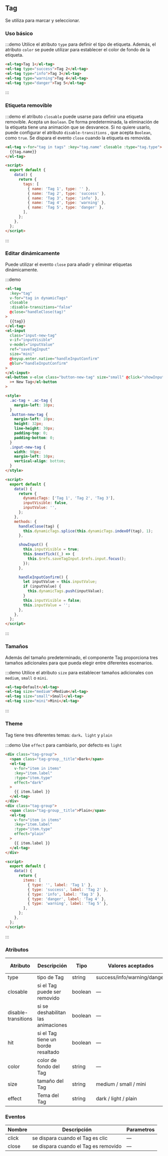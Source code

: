 ## Tag

Se utiliza para marcar y seleccionar.

### Uso básico

:::demo Utilice el atributo `type` para definir el tipo de etiqueta. Además, el atributo `color` se puede utilizar para establecer el color de fondo de la etiqueta.

```html
<el-tag>Tag 1</el-tag>
<el-tag type="success">Tag 2</el-tag>
<el-tag type="info">Tag 3</el-tag>
<el-tag type="warning">Tag 4</el-tag>
<el-tag type="danger">Tag 5</el-tag>
```

:::

### Etiqueta removible

:::demo el atributo `closable` puede usarse para definir una etiqueta removible. Acepta un `Boolean`. De forma predeterminada, la eliminación de la etiqueta tiene una animación que se desvanece. Si no quiere usarlo, puede configurar el atributo `disable-transitions` , que acepta `Boolean`, como `true`. Se dispara el evento `close` cuando la etiqueta es removida.

```html
<el-tag v-for="tag in tags" :key="tag.name" closable :type="tag.type">
  {{tag.name}}
</el-tag>

<script>
  export default {
    data() {
      return {
        tags: [
          { name: 'Tag 1', type: '' },
          { name: 'Tag 2', type: 'success' },
          { name: 'Tag 3', type: 'info' },
          { name: 'Tag 4', type: 'warning' },
          { name: 'Tag 5', type: 'danger' },
        ],
      };
    },
  };
</script>
```

:::

### Editar dinámicamente

Puede utilizar el evento `close` para añadir y eliminar etiquetas dinámicamente.

:::demo

```html
<el-tag
  :key="tag"
  v-for="tag in dynamicTags"
  closable
  :disable-transitions="false"
  @close="handleClose(tag)"
>
  {{tag}}
</el-tag>
<el-input
  class="input-new-tag"
  v-if="inputVisible"
  v-model="inputValue"
  ref="saveTagInput"
  size="mini"
  @keyup.enter.native="handleInputConfirm"
  @blur="handleInputConfirm"
>
</el-input>
<el-button v-else class="button-new-tag" size="small" @click="showInput"
  >+ New Tag</el-button
>

<style>
  .ac-tag + .ac-tag {
    margin-left: 10px;
  }
  .button-new-tag {
    margin-left: 10px;
    height: 32px;
    line-height: 30px;
    padding-top: 0;
    padding-bottom: 0;
  }
  .input-new-tag {
    width: 90px;
    margin-left: 10px;
    vertical-align: bottom;
  }
</style>

<script>
  export default {
    data() {
      return {
        dynamicTags: ['Tag 1', 'Tag 2', 'Tag 3'],
        inputVisible: false,
        inputValue: '',
      };
    },
    methods: {
      handleClose(tag) {
        this.dynamicTags.splice(this.dynamicTags.indexOf(tag), 1);
      },

      showInput() {
        this.inputVisible = true;
        this.$nextTick((_) => {
          this.$refs.saveTagInput.$refs.input.focus();
        });
      },

      handleInputConfirm() {
        let inputValue = this.inputValue;
        if (inputValue) {
          this.dynamicTags.push(inputValue);
        }
        this.inputVisible = false;
        this.inputValue = '';
      },
    },
  };
</script>
```

:::

### Tamaños

Además del tamaño predeterminado, el componente Tag proporciona tres tamaños adicionales para que pueda elegir entre diferentes escenarios.

:::demo Utilice el atributo `size` para establecer tamaños adicionales con `medium`, `small` o `mini`.

```html
<el-tag>Default</el-tag>
<el-tag size="medium">Medium</el-tag>
<el-tag size="small">Small</el-tag>
<el-tag size="mini">Mini</el-tag>
```

:::

### Theme

Tag tiene tres diferentes temas: `dark`、`light` y `plain`

:::demo Use `effect` para cambiarlo, por defecto es `light`

```html
<div class="tag-group">
  <span class="tag-group__title">Dark</span>
  <el-tag
    v-for="item in items"
    :key="item.label"
    :type="item.type"
    effect="dark"
  >
    {{ item.label }}
  </el-tag>
</div>
<div class="tag-group">
  <span class="tag-group__title">Plain</span>
  <el-tag
    v-for="item in items"
    :key="item.label"
    :type="item.type"
    effect="plain"
  >
    {{ item.label }}
  </el-tag>
</div>

<script>
  export default {
    data() {
      return {
        items: [
          { type: '', label: 'Tag 1' },
          { type: 'success', label: 'Tag 2' },
          { type: 'info', label: 'Tag 3' },
          { type: 'danger', label: 'Tag 4' },
          { type: 'warning', label: 'Tag 5' },
        ],
      };
    },
  };
</script>
```

:::

### Atributos

| Atributo            | Descripción                        | Tipo    | Valores aceptados           | Por defecto |
| ------------------- | ---------------------------------- | ------- | --------------------------- | ----------- |
| type                | tipo de Tag                        | string  | success/info/warning/danger | —           |
| closable            | si el Tag puede ser removido       | boolean | —                           | false       |
| disable-transitions | si se deshabilitan las animaciones | boolean | —                           | false       |
| hit                 | si el Tag tiene un borde resaltado | boolean | —                           | false       |
| color               | color de fondo del Tag             | string  | —                           | —           |
| size                | tamaño del Tag                     | string  | medium / small / mini       | —           |
| effect              | Tema del Tag                       | string  | dark / light / plain        | light       |

### Eventos

| Nombre | Descripción                          | Parametros |
| ------ | ------------------------------------ | ---------- |
| click  | se dispara cuando el Tag es clic     | —          |
| close  | se dispara cuando el Tag es removido | —          |
